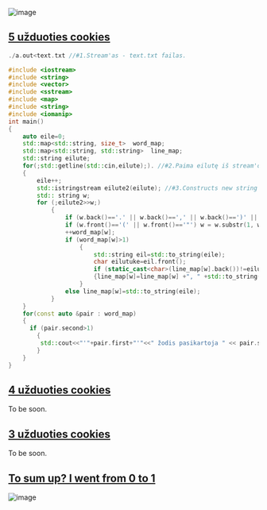 ![image](https://i.redd.it/n0bxkzn1jpsz.jpg)

## [5 užduoties cookies](https://github.com/brigitac/penkta_uzduotis)

```c++
./a.out<text.txt //#1.Stream'as - text.txt failas.
```

```c++
#include <iostream>
#include <string>
#include <vector>
#include <sstream> 
#include <map>
#include <string>
#include <iomanip> 
int main()
{
    auto eile=0;
    std::map<std::string, size_t>  word_map;
    std::map<std::string, std::string>  line_map;
    std::string eilute;
    for(;std::getline(std::cin,eilute);). //#2.Paima eilutę iš stream'o, kuris yra .txt failas.
    {
        eile++;
        std::istringstream eilute2(eilute); //#3.Constructs new string stream.
        std:: string w;
        for (;eilute2>>w;)  
            {
                if (w.back()=='.' || w.back()==',' || w.back()==')' || w.back()=='"') w = w.substr(0, w.size()-1); //#4.Returns a substring 
                if (w.front()=='(' || w.front()=='"') w = w.substr(1, w.size());
                ++word_map[w];
                if (word_map[w]>1)
                    {
                        std::string eil=std::to_string(eile);    
                        char eilutuke=eil.front();
                        if (static_cast<char>(line_map[w].back())!=eilutuke)
                        {line_map[w]=line_map[w] +", " +std::to_string(eile);}
                    }
                else line_map[w]=std::to_string(eile);
            }
    }
    for(const auto &pair : word_map) 
    {
      if (pair.second>1) 
        {
         std::cout<<"'"+pair.first+"'"<<" žodis pasikartoja " << pair.second <<" kartus ir yra šiose eilutėse: "<<line_map[pair.first]<<std::endl;
        } 
    }
}
```

## [4 užduoties cookies](https://github.com/brigitac/Vector)

To be soon. 

## [3 užduoties cookies](https://github.com/brigitac/trecia_uzduotis)

To be soon. 

## [To sum up? I went from 0 to 1]()

![image](http://s1.funon.cc/img/orig/201702/23/58aeacc80ad90.png)

